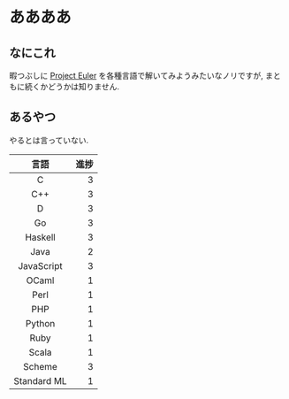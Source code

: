# ああああ
## なにこれ
暇つぶしに [Project Euler](https://projecteuler.net) を各種言語で解いてみようみたいなノリですが, まともに続くかどうかは知りません.

## あるやつ
やるとは言っていない.

|     言語    | 進捗 |
| :---------: | ---: |
|      C      |    3 |
|     C++     |    3 |
|      D      |    3 |
|      Go     |    3 |
|   Haskell   |    3 |
|     Java    |    2 |
|  JavaScript |    3 |
|    OCaml    |    1 |
|     Perl    |    1 |
|     PHP     |    1 |
|    Python   |    1 |
|     Ruby    |    1 |
|    Scala    |    1 |
|    Scheme   |    3 |
| Standard ML |    1 |
